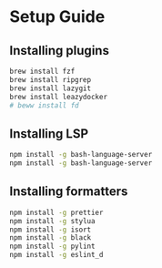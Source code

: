 # Setup Guide

## Installing plugins

```bash
brew install fzf
brew install ripgrep
brew install lazygit
brew install leazydocker
# beww install fd
```

## Installing LSP

```bash
npm install -g bash-language-server
npm install -g bash-language-server
```

## Installing formatters

```bash
npm install -g prettier
npm install -g stylua
npm install -g isort
npm install -g black
npm install -g pylint
npm install -g eslint_d
```
